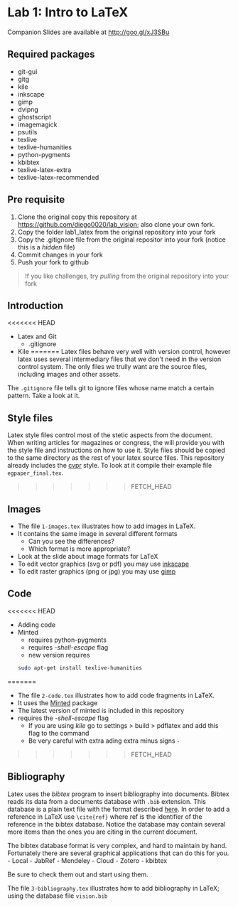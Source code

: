 # Lab 1: Intro to LaTeX

Companion Slides are available at http://goo.gl/xJ3SBu


## Required packages

- git-gui
- gitg
- kile
- inkscape
- gimp
- dvipng
- ghostscript
- imagemagick
- psutils
- texlive
- texlive-humanities
- python-pygments
- kbibtex
- texlive-latex-extra 
- texlive-latex-recommended

## Pre requisite

1.	Clone the original copy this repository at https://github.com/diego0020/lab_vision; also clone your own fork.
2.	Copy the folder lab1_latex from the original repository into your fork
3.	Copy the .gitignore file from the original repositor into your fork (notice this is a *hidden* file)
4.	Commit changes in your fork
5.	Push your fork to github

> If you like challenges, try *pulling* from the original repository into your fork

## Introduction

<<<<<<< HEAD
  - Latex and Git
  	- .gitignore
  - Kile
=======
Latex files behave very well with version control, however latex uses several intermediary files that we don't
need in the version control system. The only files we trully want are the source files, including images and 
other assets. 

The ``.gitignore`` file tells git to ignore files whose name match a certain pattern. Take a look at it.
  
## Style files  
  
Latex style files control most of the stetic aspects from the document. When writing articles for magazines
or congress, the will provide you with the style file and instructions on how to use it. Style files should
be copied to the same directory as the rest of your latex source files. This repository already includes the 
[cvpr](http://www.pamitc.org/cvpr15/author_guidelines.php) style. To look at it compile their example file
``egpaper_final.tex``.
>>>>>>> FETCH_HEAD
  
## Images

  - The file ``1-images.tex`` illustrates how to add images in LaTeX.
  - It contains the same image in several different formats
  	- Can you see the differences?
  	- Which format is more appropriate?
  - Look at the slide about image formats for LaTeX
  - To edit vector graphics (svg or pdf) you may use [inkscape](https://inkscape.org)
  - To edit raster graphics (png or jpg) you may use [gimp](https://gimp.org)
  
##  Code

<<<<<<< HEAD
  - Adding code
  - Minted
      - requires python-pygments
      - requires *-shell-escape* flag
      - new version requires 
	```bash
	sudo apt-get install texlive-humanities
	```
=======
  - The file ``2-code.tex`` illustrates how to add code fragments in LaTeX.
  - It uses the [Minted](https://github.com/gpoore/minted) package
  - The latest version of minted is included in this repository
  - requires the *-shell-escape* flag
  	- 	If you are using *kile* go to settings > build > pdflatex and add this flag to the command
  	- 	Be very careful with extra ading extra minus signs ``-``
      

>>>>>>> FETCH_HEAD

##  Bibliography

Latex uses the *bibtex* program to insert bibliography into documents. Bibtex reads its data from a documents
database with ``.bib`` extension. This database is a plain text file with the format described 
[here](http://www.bibtex.org/Format/). In order to add a reference in LaTeX use ``\cite{ref}`` where ref
is the identifier of the reference in the bibtex database. Notice the database may contain several more items
than the ones you are citing in the current document. 

The bibtex database format is very complex, and hard to maintain by hand. Fortunately there are several 
graphical applications that can do this for you.
    -   Local
    	-   JabRef
    	-   Mendeley
    -	Cloud
    	-   Zotero
    	-   kbibtex

Be sure to check them out and start using them.

The file ``3-bibliography.tex`` illustrates how to add bibliography in LaTeX; using the database file ``vision.bib``


